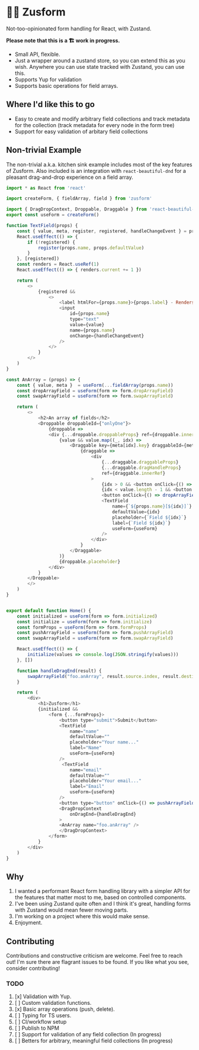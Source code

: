 
# 🐻‍❄️ Zusform
Not-too-opinionated form handling for React, with Zustand.

**Please note that this is a 🏗️  work in progress.**

- Small API, flexible.
- Just a wrapper around a zustand store, so you can extend this as you wish. Anywhere you can use state tracked with Zustand, you can use this.
- Supports Yup for validation
- Supports basic operations for field arrays.

## Where I'd like this to go
- Easy to create and modify arbitrary field collections and track metadata for the collection (track metadata for every node in the form tree)
- Support for easy validation of arbitary field collections

## Non-trivial Example
The non-trivial a.k.a. kitchen sink example includes most of the key features of Zusform. Also included is an integration with `react-beautiful-dnd` for a pleasant drag-and-drop experience on a field array.

```js
import * as React from 'react'

import createForm, { fieldArray, field } from 'zusform'

import { DragDropContext, Droppable, Draggable } from 'react-beautiful-dnd';
export const useForm = createForm()

function TextField(props) {
    const { value, meta, register, registered, handleChangeEvent } = props.useForm(...field(props.name, props.defaultValue))
    React.useEffect(() => {
        if (!registered) {
            register(props.name, props.defaultValue)
        }
    }, [registered])
    const renders = React.useRef(1)
    React.useEffect(() => { renders.current += 1 })

    return (
        <>
            {registered &&
                <>
                    <label htmlFor={props.name}>{props.label} - Renders: {renders.current} </label>
                    <input
                        id={props.name}
                        type="text"
                        value={value}
                        name={props.name}
                        onChange={handleChangeEvent}
                    />
                </>
            }
        </>
    )
}

const AnArray = (props) => {
    const { value, meta }  = useForm(...fieldArray(props.name))
    const dropArrayField = useForm(form => form.dropArrayField)
    const swapArrayField = useForm(form => form.swapArrayField)

    return (
        <>
            <h2>An array of fields</h2>
            <Droppable droppableId={"onlyOne"}>
                {droppable =>
                <div {...droppable.droppableProps} ref={droppable.innerRef}>
                    {value && value.map((_, idx) =>
                        <Draggable key={meta[idx].key} draggableId={meta[idx].key} index={idx}>
                            {draggable =>
                                <div
                                    {...draggable.draggableProps}
                                    {...draggable.dragHandleProps}
                                    ref={draggable.innerRef}
                                >
                                    {idx > 0 && <button onClick={() => swapArrayField(props.name, idx, idx-1)}>Move Up</button>}
                                    {idx < value.length - 1 && <button onClick={() => swapArrayField(props.name, idx, idx+1)}>Move Down</button>}
                                    <button onClick={() => dropArrayField(props.name, idx)}>Delete this field</button>
                                    <TextField
                                        name={`${props.name}[${idx}]`}
                                        defaultValue={idx}
                                        placeholder={`Field ${idx}`}
                                        label={`Field ${idx}`}
                                        useForm={useForm}
                                    />
                                </div>
                            }
                        </Draggable>
                    )}
                    {droppable.placeholder}
                </div>
            }
        </Droppable>
        </>
    )
}


export default function Home() {
    const initialized = useForm(form => form.initialized)
    const initialize = useForm(form => form.initialize)
    const formProps = useForm(form => form.formProps)
    const pushArrayField = useForm(form => form.pushArrayField)
    const swapArrayField = useForm(form => form.swapArrayField)

    React.useEffect(() => {
        initialize(values => console.log(JSON.stringify(values)))
    }, [])

    function handleDragEnd(result) {
        swapArrayField("foo.anArray", result.source.index, result.destination.index)
    }

    return (
        <div>
            <h1>Zusform</h1>
            {initialized &&
                <form {...formProps}>
                    <button type="submit">Submit</button>
                    <TextField
                        name="name"
                        defaultValue=""
                        placeholder="Your name..."
                        label="Name"
                        useForm={useForm}
                    />
                     <TextField
                        name="email"
                        defaultValue=""
                        placeholder="Your email..."
                        label="Email"
                        useForm={useForm}
                    />
                    <button type="button" onClick={() => pushArrayField("foo.anArray")}>Add item.</button>
                    <DragDropContext
                        onDragEnd={handleDragEnd}
                    >
                    <AnArray name="foo.anArray" />
                    </DragDropContext>
                </form>
            }
        </div>
    )
}
```
## Why

1. I wanted a performant React form handling library with a simpler API for the features that matter most to me, based on controlled components.
2. I've been using Zustand quite often and I think it's great, handling forms with Zustand would mean fewer moving parts.
3. I'm working on a project where this would make sense.
4. Enjoyment.

## Contributing
Contributions and constructive criticism are welcome. Feel free to reach out!
I'm sure there are flagrant issues to be found. If you like what you see, consider contributing!

### TODO
1. [x] Validation with Yup.
2. [ ] Custom validation functions.
3. [x] Basic array operations (push, delete).
4. [ ] Typing for TS users.
5. [ ] CI/workflow setup
6. [ ] Publish to NPM
7. [ ] Support for validation of any field collection (In progress)
8. [ ] Betters for arbitrary, meaningful field collections (In progress)
